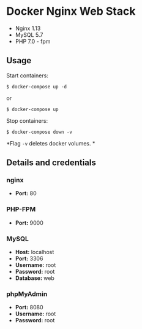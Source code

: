 # Docker Nginx Web Stack

- Nginx 1.13
- MySQL 5.7
- PHP 7.0 - fpm

## Usage

Start containers:

```shell
$ docker-compose up -d
```
or 

```shell
$ docker-compose up
```

Stop containers:

```shell
$ docker-compose down -v
```

*Flag `-v` deletes docker volumes. *

## Details and credentials

### nginx

- **Port:** 80

### PHP-FPM

- **Port:** 9000

### MySQL

- **Host:** localhost
- **Port:** 3306
- **Username:** root
- **Password:** root
- **Database:** web

### phpMyAdmin

- **Port:** 8080
- **Username:** root
- **Password:** root